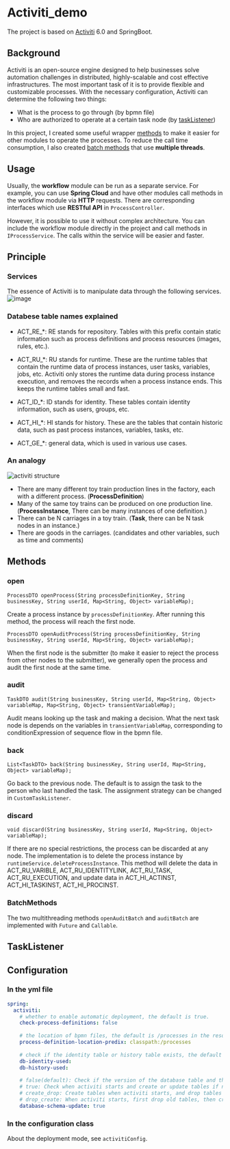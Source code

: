 # Activiti_demo
The project is based on [Activiti](https://www.activiti.org/) 6.0 and SpringBoot.
## Background
Activiti is an open-source engine designed to help businesses solve automation challenges in distributed, highly-scalable and cost effective infrastructures. 
The most important task of it is to provide flexible and customizable processes. With the necessary configuration, Activiti can determine the following two things:
* What is the process to go through (by bpmn file)
* Who are authorized to operate at a certain task node (by [taskListener](#TaskListener))

In this project, I created some useful wrapper [methods](#Methods) to make it easier for other modules to operate the processes. 
To reduce the call time consumption, I also created [batch methods](#BatchMethods) that use **multiple threads**.

## Usage
Usually, the **workflow** module can be run as a separate service. For example, you can use **Spring Cloud** and have other modules call methods in the workflow module via **HTTP** requests. There are corresponding interfaces which use **RESTful API** in `ProcessController`.

However, it is possible to use it without complex architecture. You can include the workflow module directly in the project and call methods in `IProcessService`. The calls within the service will be easier and faster.

## Principle
### Services
The essence of Activiti is to manipulate data through the following services. 
![image](https://user-images.githubusercontent.com/41005474/210655024-6f814c6d-8b7d-4ae2-8ed9-9b942035424a.png)

### Databese table names explained
* ACT_RE_*: RE stands for repository. Tables with this prefix contain static information such as process definitions and process resources (images, rules, etc.).

* ACT_RU_*: RU stands for runtime. These are the runtime tables that contain the runtime data of process instances, user tasks, variables, jobs, etc. Activiti only stores the runtime data during process instance execution, and removes the records when a process instance ends. This keeps the runtime tables small and fast.

* ACT_ID_*: ID stands for identity. These tables contain identity information, such as users, groups, etc.

* ACT_HI_*: HI stands for history. These are the tables that contain historic data, such as past process instances, variables, tasks, etc.

* ACT_GE_*: general data, which is used in various use cases.

### An analogy
![activiti structure](https://user-images.githubusercontent.com/41005474/210773264-ea43e2b1-88c1-4cc9-be81-c1d4d0d37515.png)

* There are many different toy train production lines in the factory, each with a different process. (**ProcessDefinition**)
* Many of the same toy trains can be produced on one production line. (**ProcessInstance**, There can be many instances of one definition.)
* There can be N carriages in a toy train. (**Task**, there can be N task nodes in an instance.)
* There are goods in the carriages. (candidates and other variables, such as time and comments)

## Methods
### open

`ProcessDTO openProcess(String processDefinitionKey, String businessKey, String userId, Map<String, Object> variableMap);`

Create a process instance by `processDefinitionKey`. After running this method, the process will reach the first node.

`ProcessDTO openAuditProcess(String processDefinitionKey, String businessKey, String userId, Map<String, Object> variableMap);`

When the first node is the submitter (to make it easier to reject the process from other nodes to the submitter), we generally open the process and audit the first node at the same time.

### audit

`TaskDTO audit(String businessKey, String userId, Map<String, Object> variableMap, Map<String, Object> transientVariableMap);`

Audit means looking up the task and making a decision. What the next task node is depends on the variables in `transientVariableMap`, corresponding to conditionExpression of sequence flow in the bpmn file.

### back
`List<TaskDTO> back(String businessKey, String userId, Map<String, Object> variableMap);`

Go back to the previous node. The default is to assign the task to the person who last handled the task. The assignment strategy can be changed in `CustomTaskListener`.

### discard
`void discard(String businessKey, String userId, Map<String, Object> variableMap);`

If there are no special restrictions, the process can be discarded at any node.
The implementation is to delete the process instance by `runtimeService.deleteProcessInstance`. This method will delete the data in ACT_RU_VARIBLE, ACT_RU_IDENTITYLINK, ACT_RU_TASK, ACT_RU_EXECUTION, and update data in ACT_HI_ACTINST, ACT_HI_TASKINST, ACT_HI_PROCINST.

### BatchMethods
The two multithreading methods `openAuditBatch` and `auditBatch` are implemented with `Future` and `Callable`.

## TaskListener

## Configuration
### In the yml file
```yml
spring:
  activiti:
    # whether to enable automatic deployment, the default is true.
    check-process-definitions: false
    
    # the location of bpmn files, the default is /processes in the resource folder.
    process-definition-location-predix: classpath:/processes
    
    # check if the identity table or history table exists, the default is true.
    db-identity-used:
    db-history-used:
    
    # false(default): Check if the version of the database table and the version of the dependency library match, if not, throw an exception.
    # true: Check when activiti starts and create or update tables if needed.
    # create_drop: Create tables when activiti starts, and drop tables when activiti stops.
    # drop_create: When activiti starts, first drop old tables, then create new tables.
    database-schema-update: true
```
    
### In the configuration class
About the deployment mode, see `activitiConfig`.
    
